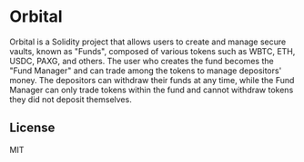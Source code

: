 # Orbital

Orbital is a Solidity project that allows users to create and manage secure vaults, known as "Funds", composed of various tokens such as WBTC, ETH, USDC, PAXG, and others. The user who creates the fund becomes the "Fund Manager" and can trade among the tokens to manage depositors' money. The depositors can withdraw their funds at any time, while the Fund Manager can only trade tokens within the fund and cannot withdraw tokens they did not deposit themselves. 



## License

MIT
